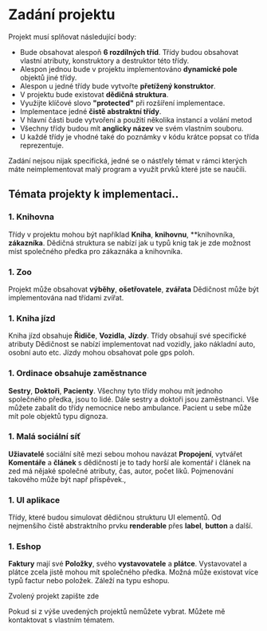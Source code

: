# Zadání projektu 

Projekt musí splňovat následující body:

* Bude obsahovat alespoň **6 rozdílných tříd**. Třídy budou obsahovat vlastní atributy, konstruktory a destruktor této třídy.
* Alespon jednou bude v projektu implementováno **dynamické pole** objektů jiné třídy.
* Alespon u jedné třídy bude vytvořte **přetížený konstruktor**.
* V projektu bude existovat **dědičná struktura**. 
* Využijte klíčové slovo **"protected"** při rozšíření implementace.
* Implementace jedné **čistě abstraktní třídy**.
* V hlavní části bude vytvoření a použití několika instancí a volání metod
* Všechny třídy budou mít **anglicky název** ve svém vlastním souboru. 
* U každé třídy je vhodné také do poznámky v kódu krátce popsat co třída reprezentuje.

Zadání nejsou nijak specifická, jedné se o nástřely témat v rámci kterých máte neimplementovat malý program a využít prvků které jste se naučili. 

## Témata projekty k implementaci.. 

### 1. Knihovna
Třídy v projektu mohou být například **Kniha**, **knihovnu**, **knihovníka, **zákazníka**. 
Dědičná struktura se nabízí jak u typů knig tak je zde možnost míst společného předka pro zákaznáka a knihovníka.

### 1. Zoo
Projekt může obsahovat **výběhy**, **ošetřovatele**, **zvářata**
Dědičnost může být implementována nad třídami zvířat. 

### 1. Kniha jízd
Kniha jízd obsahuje **Řidiče**, **Vozidla**, **Jízdy**. Třídy obsahují své specifické atributy
Dědičnost se nabízí implementovat nad vozidly, jako nákladní auto, osobní auto etc. Jízdy mohou obsahovat pole gps poloh.

### 1. Ordinace obsahuje zaměstnance
**Sestry**, **Doktoři**,  **Pacienty**. Všechny tyto třídy mohou mít jednoho společného předka, jsou to lidé. Dále sestry a doktoři jsou zaměstnanci. Vše můžete zabalit do třídy nemocnice nebo ambulance. Pacient u sebe může mít pole objektů typu dignoza.


### 1. Malá sociální síť
**Užiavatelé** sociální sítě mezi sebou mohou navázat **Propojení**, vytvářet **Komentáře** a **článek**
s dědičností je to tady horší ale komentář i článek na zed má nějaké společné atributy, čas, autor, počet liků. Pojmenování takového může být např příspěvek.,


### 1. UI aplikace
Třídy, které budou simulovat dědičnou strukturu UI elementů. Od nejmenšího čistě abstraktního prvku **renderable** přes **label**, **button** a další. 


### 1. Eshop
**Faktury** mají své **Položky**, svého **vystavovatele** a **plátce**. Vystavovatel a plátce zcela jistě mohou mít společného předka. Možná může existovat více typů factur nebo položek. Záleží na typu eshopu.

Zvolený projekt zapište zde 

Pokud si z výše uvedených projektů nemůžete vybrat. Můžete mě kontaktovat s vlastním tématem.




